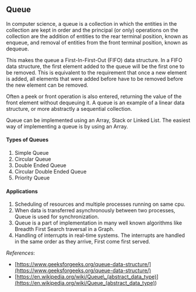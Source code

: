 ## Queue

In computer science, a queue is a collection in which the entities in the collection are kept in order and the principal (or only) operations on the collection are the addition of entities to the rear terminal position, known as enqueue, and removal of entities from the front terminal position, known as dequeue.

This makes the queue a First-In-First-Out (FIFO) data structure. In a FIFO data structure, the first element added to the queue will be the first one to be removed. This is equivalent to the requirement that once a new element is added, all elements that were added before have to be removed before the new element can be removed.

Often a peek or front operation is also entered, returning the value of the front element without dequeuing it. A queue is an example of a linear data structure, or more abstractly a sequential collection.

Queue can be implemented using an Array, Stack or Linked List. The easiest way of implementing a queue is by using an Array.

#### Types of Queues

1. Simple Queue
2. Circular Queue
3. Double Ended Queue
4. Circular Double Ended Queue
5. Priority Queue

#### Applications

1. Scheduling of resources and multiple processes running on same cpu.
2. When data is transferred asynchronously between two processes, Queue is used for synchronization.
3. Queue is a part of implementation in many well known algorithms like Breadth First Search traversal in a Graph.
4. Handling of interrupts in real-time systems. The interrupts are handled in the same order as they arrive, First come first served.

_References_:

- [https://www.geeksforgeeks.org/queue-data-structure/](https://www.geeksforgeeks.org/queue-data-structure/)
- [https://en.wikipedia.org/wiki/Queue\_(abstract_data_type)](<https://en.wikipedia.org/wiki/Queue_(abstract_data_type)>)
